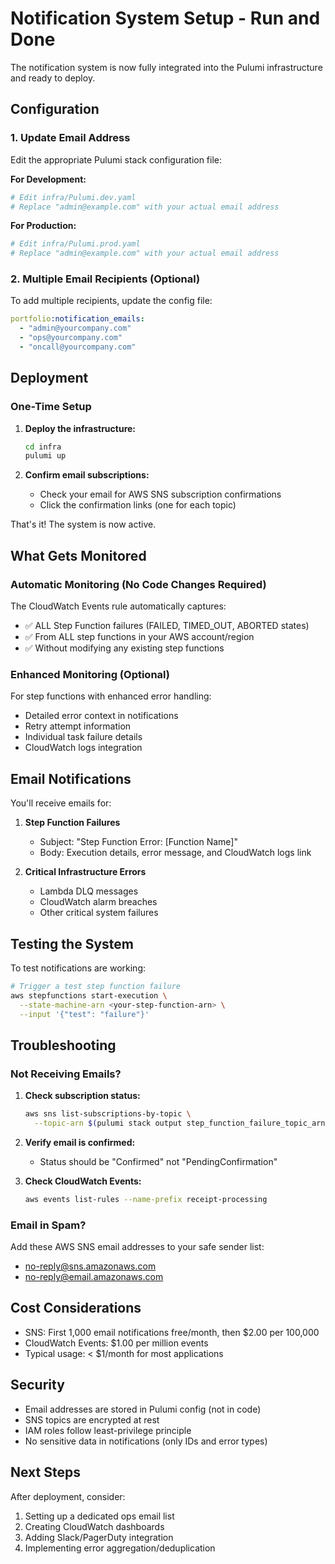 # Notification System Setup - Run and Done

The notification system is now fully integrated into the Pulumi infrastructure and ready to deploy.

## Configuration

### 1. Update Email Address

Edit the appropriate Pulumi stack configuration file:

**For Development:**
```bash
# Edit infra/Pulumi.dev.yaml
# Replace "admin@example.com" with your actual email address
```

**For Production:**
```bash
# Edit infra/Pulumi.prod.yaml
# Replace "admin@example.com" with your actual email address
```

### 2. Multiple Email Recipients (Optional)

To add multiple recipients, update the config file:

```yaml
portfolio:notification_emails:
  - "admin@yourcompany.com"
  - "ops@yourcompany.com"
  - "oncall@yourcompany.com"
```

## Deployment

### One-Time Setup

1. **Deploy the infrastructure:**
   ```bash
   cd infra
   pulumi up
   ```

2. **Confirm email subscriptions:**
   - Check your email for AWS SNS subscription confirmations
   - Click the confirmation links (one for each topic)

That's it! The system is now active.

## What Gets Monitored

### Automatic Monitoring (No Code Changes Required)

The CloudWatch Events rule automatically captures:
- ✅ ALL Step Function failures (FAILED, TIMED_OUT, ABORTED states)
- ✅ From ALL step functions in your AWS account/region
- ✅ Without modifying any existing step functions

### Enhanced Monitoring (Optional)

For step functions with enhanced error handling:
- Detailed error context in notifications
- Retry attempt information
- Individual task failure details
- CloudWatch logs integration

## Email Notifications

You'll receive emails for:

1. **Step Function Failures**
   - Subject: "Step Function Error: [Function Name]"
   - Body: Execution details, error message, and CloudWatch logs link

2. **Critical Infrastructure Errors**
   - Lambda DLQ messages
   - CloudWatch alarm breaches
   - Other critical system failures

## Testing the System

To test notifications are working:

```bash
# Trigger a test step function failure
aws stepfunctions start-execution \
  --state-machine-arn <your-step-function-arn> \
  --input '{"test": "failure"}'
```

## Troubleshooting

### Not Receiving Emails?

1. **Check subscription status:**
   ```bash
   aws sns list-subscriptions-by-topic \
     --topic-arn $(pulumi stack output step_function_failure_topic_arn)
   ```

2. **Verify email is confirmed:**
   - Status should be "Confirmed" not "PendingConfirmation"

3. **Check CloudWatch Events:**
   ```bash
   aws events list-rules --name-prefix receipt-processing
   ```

### Email in Spam?

Add these AWS SNS email addresses to your safe sender list:
- no-reply@sns.amazonaws.com
- no-reply@email.amazonaws.com

## Cost Considerations

- SNS: First 1,000 email notifications free/month, then $2.00 per 100,000
- CloudWatch Events: $1.00 per million events
- Typical usage: < $1/month for most applications

## Security

- Email addresses are stored in Pulumi config (not in code)
- SNS topics are encrypted at rest
- IAM roles follow least-privilege principle
- No sensitive data in notifications (only IDs and error types)

## Next Steps

After deployment, consider:
1. Setting up a dedicated ops email list
2. Creating CloudWatch dashboards
3. Adding Slack/PagerDuty integration
4. Implementing error aggregation/deduplication
